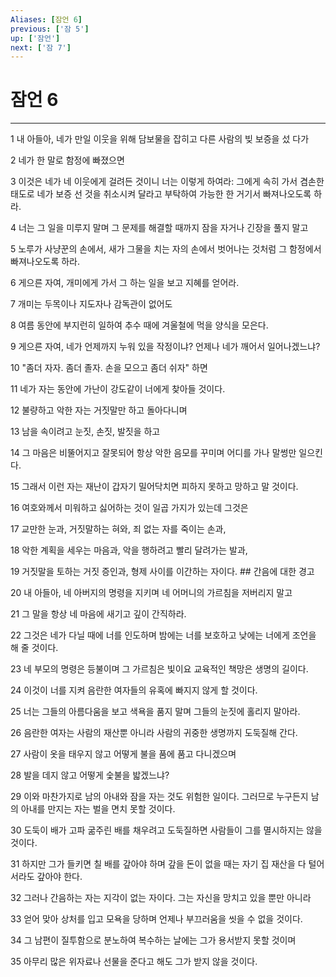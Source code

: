 ```yaml
---
Aliases: [잠언 6]
previous: ['잠 5']
up: ['잠언']
next: ['잠 7']
---
```

# 잠언 6

***


1 내 아들아, 네가 만일 이웃을 위해 담보물을 잡히고 다른 사람의 빚 보증을 섰 다가 

2 네가 한 말로 함정에 빠졌으면 

3 이것은 네가 네 이웃에게 걸려든 것이니 너는 이렇게 하여라: 그에게 속히 가서 겸손한 태도로 네가 보증 선 것을 취소시켜 달라고 부탁하여 가능한 한 거기서 빠져나오도록 하라. 

4 너는 그 일을 미루지 말며 그 문제를 해결할 때까지 잠을 자거나 긴장을 풀지 말고 

5 노루가 사냥꾼의 손에서, 새가 그물을 치는 자의 손에서 벗어나는 것처럼 그 함정에서 빠져나오도록 하라. 

6 게으른 자여, 개미에게 가서 그 하는 일을 보고 지혜를 얻어라. 

7 개미는 두목이나 지도자나 감독관이 없어도 

8 여름 동안에 부지런히 일하여 추수 때에 겨울철에 먹을 양식을 모은다. 

9 게으른 자여, 네가 언제까지 누워 있을 작정이냐? 언제나 네가 깨어서 일어나겠느냐? 

10 "좀더 자자. 좀더 졸자. 손을 모으고 좀더 쉬자" 하면 

11 네가 자는 동안에 가난이 강도같이 너에게 찾아들 것이다. 

12 불량하고 악한 자는 거짓말만 하고 돌아다니며 

13 남을 속이려고 눈짓, 손짓, 발짓을 하고 

14 그 마음은 비뚤어지고 잘못되어 항상 악한 음모를 꾸미며 어디를 가나 말썽만 일으킨다. 

15 그래서 이런 자는 재난이 갑자기 밀어닥치면 피하지 못하고 망하고 말 것이다. 

16 여호와께서 미워하고 싫어하는 것이 일곱 가지가 있는데 그것은 

17 교만한 눈과, 거짓말하는 혀와, 죄 없는 자를 죽이는 손과, 

18 악한 계획을 세우는 마음과, 악을 행하려고 빨리 달려가는 발과, 

19 거짓말을 토하는 거짓 증인과, 형제 사이를 이간하는 자이다. ## 간음에 대한 경고 

20 내 아들아, 네 아버지의 명령을 지키며 네 어머니의 가르침을 저버리지 말고 

21 그 말을 항상 네 마음에 새기고 깊이 간직하라. 

22 그것은 네가 다닐 때에 너를 인도하며 밤에는 너를 보호하고 낮에는 너에게 조언을 해 줄 것이다. 

23 네 부모의 명령은 등불이며 그 가르침은 빛이요 교육적인 책망은 생명의 길이다. 

24 이것이 너를 지켜 음란한 여자들의 유혹에 빠지지 않게 할 것이다. 

25 너는 그들의 아름다움을 보고 색욕을 품지 말며 그들의 눈짓에 홀리지 말아라. 

26 음란한 여자는 사람의 재산뿐 아니라 사람의 귀중한 생명까지 도둑질해 간다. 

27 사람이 옷을 태우지 않고 어떻게 불을 품에 품고 다니겠으며 

28 발을 데지 않고 어떻게 숯불을 밟겠느냐? 

29 이와 마찬가지로 남의 아내와 잠을 자는 것도 위험한 일이다. 그러므로 누구든지 남의 아내를 만지는 자는 벌을 면치 못할 것이다. 

30 도둑이 배가 고파 굶주린 배를 채우려고 도둑질하면 사람들이 그를 멸시하지는 않을 것이다. 

31 하지만 그가 들키면 칠 배를 갚아야 하며 갚을 돈이 없을 때는 자기 집 재산을 다 털어서라도 갚아야 한다. 

32 그러나 간음하는 자는 지각이 없는 자이다. 그는 자신을 망치고 있을 뿐만 아니라 

33 얻어 맞아 상처를 입고 모욕을 당하며 언제나 부끄러움을 씻을 수 없을 것이다. 

34 그 남편이 질투함으로 분노하여 복수하는 날에는 그가 용서받지 못할 것이며 

35 아무리 많은 위자료나 선물을 준다고 해도 그가 받지 않을 것이다.
